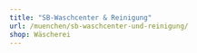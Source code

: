 ```yaml
---
title: "SB-Waschcenter & Reinigung"
url: /muenchen/sb-waschcenter-und-reinigung/
shop: Wäscherei
---
```

